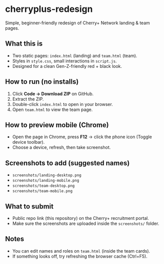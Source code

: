 # cherryplus-redesign

Simple, beginner-friendly redesign of Cherry+ Network landing & team pages.

## What this is
- Two static pages: `index.html` (landing) and `team.html` (team).
- Styles in `style.css`, small interactions in `script.js`.
- Designed for a clean Gen-Z-friendly red + black look.

## How to run (no installs)
1. Click **Code → Download ZIP** on GitHub.
2. Extract the ZIP.
3. Double-click `index.html` to open in your browser.
4. Open `team.html` to view the team page.

## How to preview mobile (Chrome)
- Open the page in Chrome, press **F12** → click the phone icon (Toggle device toolbar).
- Choose a device, refresh, then take screenshot.

## Screenshots to add (suggested names)
- `screenshots/landing-desktop.png`
- `screenshots/landing-mobile.png`
- `screenshots/team-desktop.png`
- `screenshots/team-mobile.png`

## What to submit
- Public repo link (this repository) on the Cherry+ recruitment portal.
- Make sure the screenshots are uploaded inside the `screenshots/` folder.

## Notes
- You can edit names and roles on `team.html` (inside the team cards).
- If something looks off, try refreshing the browser cache (Ctrl+F5).
